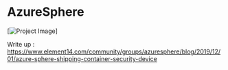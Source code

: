 # AzureSphere

[![Project Image](https://www.element14.com/community/servlet/JiveServlet/showImage/38-34057-800019/image.jpg)]




Write up : https://www.element14.com/community/groups/azuresphere/blog/2019/12/01/azure-sphere-shipping-container-security-device
